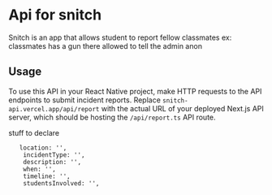 # Api for snitch

Snitch is an app that allows student to report fellow classmates
ex: classmates has a gun there allowed to tell the admin anon

## Usage

To use this API in your React Native project, make HTTP requests to the API endpoints to submit incident reports. Replace `snitch-api.vercel.app/api/report` with the actual URL of your deployed Next.js API server, which should be hosting the `/api/report.ts` API route.

stuff to declare

````
   location: '',
    incidentType: '',
    description: '',
    when: '',
    timeline: '',
    studentsInvolved: '',
  
````
